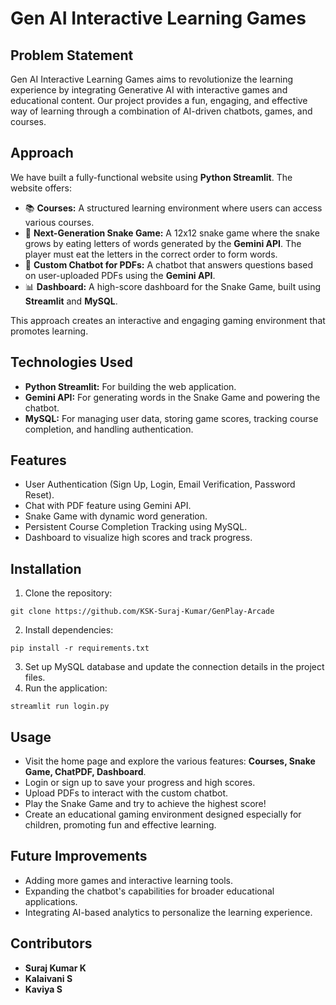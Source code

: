 # Gen AI Interactive Learning Games

## Problem Statement
Gen AI Interactive Learning Games aims to revolutionize the learning experience by integrating Generative AI with interactive games and educational content. Our project provides a fun, engaging, and effective way of learning through a combination of AI-driven chatbots, games, and courses.

## Approach
We have built a fully-functional website using **Python Streamlit**. The website offers:
- 📚 **Courses:** A structured learning environment where users can access various courses.
- 🐍 **Next-Generation Snake Game:** A 12x12 snake game where the snake grows by eating letters of words generated by the **Gemini API**. The player must eat the letters in the correct order to form words.
- 🤖 **Custom Chatbot for PDFs:** A chatbot that answers questions based on user-uploaded PDFs using the **Gemini API**.
- 📊 **Dashboard:** A high-score dashboard for the Snake Game, built using **Streamlit** and **MySQL**.

This approach creates an interactive and engaging gaming environment that promotes learning.

## Technologies Used
- **Python Streamlit:** For building the web application.
- **Gemini API:** For generating words in the Snake Game and powering the chatbot.
- **MySQL:** For managing user data, storing game scores, tracking course completion, and handling authentication.

## Features
- User Authentication (Sign Up, Login, Email Verification, Password Reset).
- Chat with PDF feature using Gemini API.
- Snake Game with dynamic word generation.
- Persistent Course Completion Tracking using MySQL.
- Dashboard to visualize high scores and track progress.

## Installation
1. Clone the repository:
```
git clone https://github.com/KSK-Suraj-Kumar/GenPlay-Arcade
```
2. Install dependencies:
```
pip install -r requirements.txt
```
3. Set up MySQL database and update the connection details in the project files.
4. Run the application:
```
streamlit run login.py
```

## Usage
- Visit the home page and explore the various features: **Courses, Snake Game, ChatPDF, Dashboard**.
- Login or sign up to save your progress and high scores.
- Upload PDFs to interact with the custom chatbot.
- Play the Snake Game and try to achieve the highest score!
- Create an educational gaming environment designed especially for children, promoting fun and effective learning.

## Future Improvements
- Adding more games and interactive learning tools.
- Expanding the chatbot's capabilities for broader educational applications.
- Integrating AI-based analytics to personalize the learning experience.

## Contributors
- **Suraj Kumar K**
- **Kalaivani S**
- **Kaviya S**




